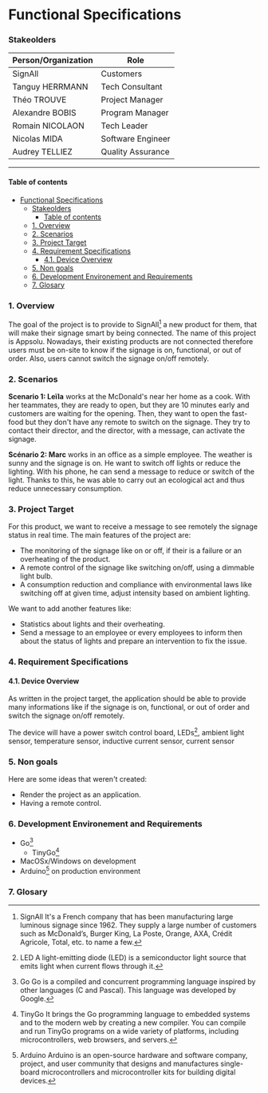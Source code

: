 # Functional Specifications

### Stakeolders

| Person/Organization | Role              |
| ------------------- | ----------------- |
| SignAll             | Customers         |
| Tanguy HERRMANN     | Tech Consultant   |
| Théo TROUVE         | Project Manager   |
| Alexandre BOBIS     | Program Manager   |
| Romain NICOLAON     | Tech Leader       |
| Nicolas MIDA        | Software Engineer |
| Audrey TELLIEZ      | Quality Assurance |

---

#### Table of contents

- [Functional Specifications](#functional-specifications)
    - [Stakeolders](#stakeolders)
      - [Table of contents](#table-of-contents)
    - [1. Overview](#1-overview)
    - [2. Scenarios](#2-scenarios)
    - [3. Project Target](#3-project-target)
    - [4. Requirement Specifications](#4-requirement-specifications)
      - [4.1. Device Overview](#41-device-overview)
    - [5. Non goals](#5-non-goals)
    - [6. Development Environement and Requirements](#6-development-environement-and-requirements)
    - [7. Glosary](#7-glosary)

### 1. Overview

The goal of the project is to provide to SignAll[^1] a new product for them, that will make their signage smart by being connected. The name of this project is Appsolu.
Nowadays, their existing products are not connected therefore users must be on-site to know if the signage is on, functional, or out of order. Also, users cannot switch the signage on/off remotely.

### 2. Scenarios

**Scenario 1: Leïla** works at the McDonald's near her home as a cook. With her teammates, they are ready to open, but they are 10 minutes early and customers are waiting for the opening. Then, they want to open the fast-food but they don't have any remote to switch on the signage. They try to contact their director, and the director, with a message, can activate the signage.

**Scénario 2: Marc** works in an office as a simple employee. The weather is sunny and the signage is on. He want to switch off lights or reduce the lighting. With his phone, he can send a message to reduce or switch of the light. Thanks to this, he was able to carry out an ecological act and thus reduce unnecessary consumption.

### 3. Project Target

For this product, we want to receive a message to see remotely the signage status in real time.
The main features of the project are:

- The monitoring of the signage like on or off, if their is a failure or an overheating of the product.
- A remote control of the signage like switching on/off, using a dimmable light bulb.
- A consumption reduction and compliance with environmental laws like switching off at given time, adjust intensity based on ambient lighting.

We want to add another features like:
- Statistics about lights and their overheating.
- Send a message to an employee or every employees to inform then about the status of lights and prepare an intervention to fix the issue.

### 4. Requirement Specifications

#### 4.1. Device Overview

As written in the project target, the application should be able to provide many informations like if the signage is on, functional, or out of order and switch the signage on/off remotely.

The device will have a power switch control board, LEDs[^2], ambient light sensor, temperature sensor, inductive current sensor, current sensor

### 5. Non goals

Here are some ideas that weren't created:
- Render the project as an application.
- Having a remote control.

### 6. Development Environement and Requirements

- Go[^3]
  - TinyGo[^4]
- MacOSx/Windows on development
- Arduino[^5] on production environment

### 7. Glosary

[^1]: SignAll
It's a French company that has been manufacturing large luminous signage since 1962. They supply a large number of customers such as McDonald’s, Burger King, La Poste, Orange, AXA, Crédit Agricole, Total, etc. to name a few.

[^2]: LED
A light-emitting diode (LED) is a semiconductor light source that emits light when current flows through it.

[^3]: Go
Go is a compiled and concurrent programming language inspired by other languages (C and Pascal). This language was developed by Google.

[^4]: TinyGo
It brings the Go programming language to embedded systems and to the modern web by creating a new compiler. You can compile and run TinyGo programs on a wide variety of platforms, including microcontrollers, web browsers, and servers.

[^5]: Arduino
Arduino is an open-source hardware and software company, project, and user community that designs and manufactures single-board microcontrollers and microcontroller kits for building digital devices.
